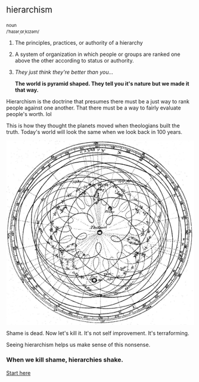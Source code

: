 
<div class="definition-box tight-typo ">
    <h2 style="font-size: 1.4rem;  font-weight: normal">hierarchism</h2>
    <small>noun</small>
    </br>
    <small>/ˈhaɪərˌɑrˌkɪzəm/</small>

1. The principles, practices, or authority of a hierarchy
2. A system of organization in which people or groups are ranked one above the other according to status or authority.
3. *They just think they're better than you...*

    **The world is pyramid shaped. They tell you it's nature but we made it that way.**

</div>

<div class="spacer-medium"></div>

Hierarchism is the doctrine that presumes there must be a just way to rank people against one another. That there must be a way to fairly evaluate people's worth. lol 

This is how they thought the planets moved when theologians built the truth. Today's world will look the same when we look back in 100 years.

<!-- https://i.sstatic.net/A4Rd1.jpg -->
<div style="display: flex; justify-content: center;">
    <img src="/assets/geocentric.png" alt="Achilles heel" width="1024"
        style="width: 100%; height: auto; max-width: 600px;">
</div>
<!-- <img src="/assets/geocentric.png" alt="Achilles heel" width="1024"
    style="width: 100%; height: auto; max-width: 600px; margin-inline: auto; border: 1px solid black;"> -->

Shame is dead. Now let's kill it. It's not self improvement. It's terraforming. 

Seeing hierarchism helps us make sense of this nonsense. 

### When we kill shame, hierarchies shake. 

[Start here](#chat/oppression-s-core-beliefs-2025-04-14)


<div class="spacer-medium"></div>